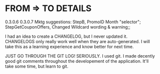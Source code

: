 FROM => TO 		DETAILS
=====================
0.3.0.6		 0.3.0.7	Mktg suggestions:
								StepB, PromoID Month "selector";
								StepGetCouponOffers, Changed Wildcard wording & warning;;
								
I had an idea to create a CHANGELOG, but I never updated it.
CHANGELOGS only really work well when they are auto-generated.
I will take this as a learning experience and know better for next time.

JUST GO THROUGH THE GIT LOG! SERIOUSLY.
I used git. I made decently good git comments throughout the developement
of the application. It'll take some time, but learn to git.
